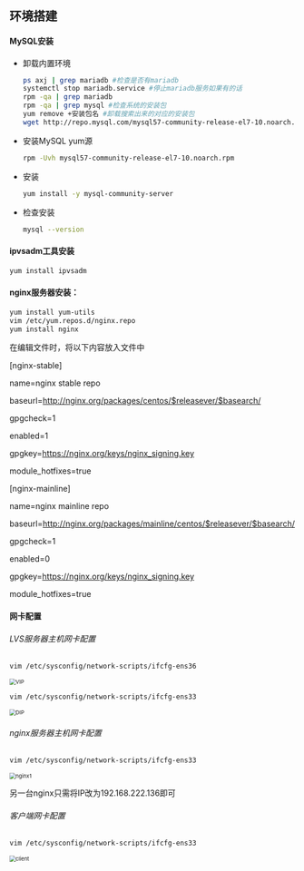 ## 环境搭建

#### MySQL安装

* 卸载内置环境

    ```bash
    ps axj | grep mariadb #检查是否有mariadb
    systemctl stop mariadb.service #停止mariadb服务如果有的话
    rpm -qa | grep mariadb
    rpm -qa | grep mysql #检查系统的安装包
    yum remove +安装包名 #卸载搜索出来的对应的安装包
    wget http://repo.mysql.com/mysql57-community-release-el7-10.noarch.rpm #获取mysql官方yum源
    ```

* 安装MySQL yum源

    ```bash
    rpm -Uvh mysql57-community-release-el7-10.noarch.rpm
    ```

* 安装

    ```bash
    yum install -y mysql-community-server
    ```

* 检查安装

    ```bash
    mysql --version
    ```

    

#### ipvsadm工具安装

```bash
yum install ipvsadm
```



#### nginx服务器安装：

```bash
yum install yum-utils
vim /etc/yum.repos.d/nginx.repo
yum install nginx
```

在编辑文件时，将以下内容放入文件中

[nginx-stable]

name=nginx stable repo

baseurl=http://nginx.org/packages/centos/$releasever/$basearch/

gpgcheck=1

enabled=1

gpgkey=https://nginx.org/keys/nginx_signing.key

module_hotfixes=true

[nginx-mainline]

name=nginx mainline repo

baseurl=http://nginx.org/packages/mainline/centos/$releasever/$basearch/

gpgcheck=1

enabled=0

gpgkey=https://nginx.org/keys/nginx_signing.key

module_hotfixes=true



#### 网卡配置

###### LVS服务器主机网卡配置

```bash
vim /etc/sysconfig/network-scripts/ifcfg-ens36
```

<img src="C:\Users\21689\Desktop\vip.png" alt="VIP" style="zoom:67%;" />



```bash
vim /etc/sysconfig/network-scripts/ifcfg-ens33
```

<img src="C:\Users\21689\Desktop\dip.png" alt="DIP" style="zoom:67%;" />



###### nginx服务器主机网卡配置

```bash
vim /etc/sysconfig/network-scripts/ifcfg-ens33
```

<img src="C:\Users\21689\Desktop\135.png" alt="nginx1" style="zoom:67%;" />

另一台nginx只需将IP改为192.168.222.136即可

###### 客户端网卡配置

```bash
vim /etc/sysconfig/network-scripts/ifcfg-ens33
```

<img src="C:\Users\21689\Desktop\110.png" alt="client" style="zoom:67%;" />



